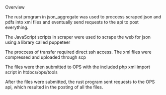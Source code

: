 Overview

The rust program in json_aggregate was used to proccess scraped json and pdfs into xml files and eventually send requests to the api to post everything.

The JavaScript scripts in scraper were used to scrape the web for json using a library called puppeteer

The proccess of transfer required direct ssh access. The xml files were compressed and uploaded through scp

The files were then submitted to OPS with the included php xml import script in htdocs/ops/tools

After the files were submitted, the rust program sent requests to the OPS api, which resulted in the posting of all the files.
